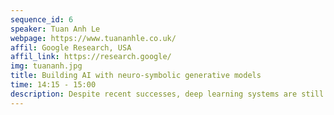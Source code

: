 ```yaml
---
sequence_id: 6
speaker: Tuan Anh Le
webpage: https://www.tuananhle.co.uk/
affil: Google Research, USA
affil_link: https://research.google/
img: tuananh.jpg
title: Building AI with neuro-symbolic generative models
time: 14:15 - 15:00
description: Despite recent successes, deep learning systems are still limited by their lack of generalization. I'll present an approach to addressing this limitation which combines probabilistic, model-based learning, symbolic learning and deep learning. My work centers around probabilistic programming which is a powerful abstraction layer that separates Bayesian modeling and inference. In the first part of the talk, I’ll describe “inference compilation”, an approach to amortized inference in universal probabilistic programs. In the second part of the talk, I’ll introduce a family of wake-sleep algorithms for learning model parameters. Finally, I’ll introduce a neurosymbolic generative model called “drawing out of distribution”, or DooD, which allows for out of distribution generalization for drawings.6
---
```

